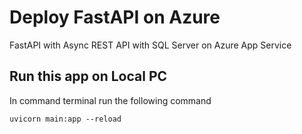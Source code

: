 # Deploy FastAPI on Azure

FastAPI with Async REST API with SQL Server on Azure App Service 


## Run this app on Local PC
In command terminal run the following command
```shell
uvicorn main:app --reload
```
